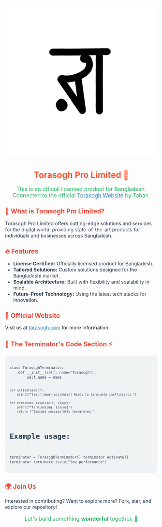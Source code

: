 <img src="guvi1.png" alt="Italian Trulli">
<h1 align="center" style="color:#FF5733;">Torasogh Pro Limited 🌟</h1>
<p align="center" style="font-size:18px; color:#28B463;">
  This is an official licensed product for Bangladesh. Connected to the official <a href="https://torasogh.com" target="_blank" style="color:#2980B9;">Torasogh Website</a> by Tahan.
</p>
<h2 style="color:#E74C3C;">🚀 What is Torasogh Pro Limited?</h2>
<p style="font-size:16px; color:#2C3E50;">
  Torasogh Pro Limited offers cutting-edge solutions and services for the digital world, providing state-of-the-art products for individuals and businesses across Bangladesh.
</p>

<h2 style="color:#E74C3C;">🔥 Features</h2>
<ul style="color:#2C3E50; font-size:16px;">
  <li><strong>License Certified:</strong> Officially licensed product for Bangladesh.</li>
  <li><strong>Tailored Solutions:</strong> Custom solutions designed for the Bangladeshi market.</li>
  <li><strong>Scalable Architecture:</strong> Built with flexibility and scalability in mind.</li>
  <li><strong>Future-Proof Technology:</strong> Using the latest tech stacks for innovation.</li>
</ul>

<h2 style="color:#E74C3C;">💼 Official Website</h2>
<p style="font-size:16px;">
  Visit us at <a href="https://torasogh.com" target="_blank" style="color:#2980B9;">torasogh.com</a> for more information.
</p>

<h2 style="color:#E74C3C;">🦾 The Terminator's Code Section ⚡</h2>
<pre style="background-color:#F0F3F4; padding:15px; border-radius:10px; color:#2C3E50;">
<code>
class TorasoghTerminator:
    def __init__(self, name="Torasogh"):
        self.name = name

    def activate(self):
        print(f"{self.name} activated! Ready to terminate inefficiency.")
    
    def terminate_issue(self, issue):
        print(f"Terminating: {issue}")
        return f"{issue} successfully terminated."

# Example usage:
terminator = TorasoghTerminator()
terminator.activate()
terminator.terminate_issue("low performance")
</code>
</pre>

<h2 style="color:#E74C3C;">🌍 Join Us</h2>
<p style="font-size:16px; color:#2C3E50;">
  Interested in contributing? Want to explore more? Fork, star, and explore our repository!
</p>

<p align="center" style="font-size:18px; color:#28B463;">
  Let's build something <strong>wonderful</strong> together. 🎉
</p>
